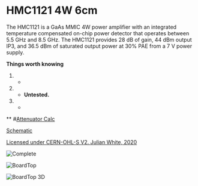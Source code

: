 # HMC1121 4W 6cm
The HMC1121 is a GaAs MMIC 4W power amplifier with an integrated temperature compensated on-chip power detector that operates between 5.5 GHz and 8.5 GHz. The HMC1121 provides 28 dB of gain, 44 dBm output IP3, and 36.5 dBm of saturated output power at 30% PAE from a 7 V power supply.

**Things worth knowing**

1. -
1. - **Untested.**
1. -
 

** #[Attenuator Calc](https://www.pasternack.com/t-calculator-pi-attn.aspx)

[Schematic](https://github.com/kf4mot/HMC1121_4W_6CM/blob/master/hardware/HMC1121_4W_6CM.pdf)

[Licensed under CERN-OHL-S V2. Julian White, 2020](https://www.ohwr.org/project/cernohl/wikis/home)

![Complete](https://github.com/kf4mot/HMC1121_4W_6CM/blob/master/images/HMC1121_assy_top3_1200.jpg "Complete")

![BoardTop](https://github.com/kf4mot/HMC1121_4W_6CM/blob/master/images/IMG_20200329_131158949_brd-top.jpg "Board Top")

![BoardTop 3D](https://github.com/kf4mot/HMC1121_4W_6CM/blob/master/images/IMG_20200329_131318489_sprdr-btm.jpg "Heat spreader assembly")
